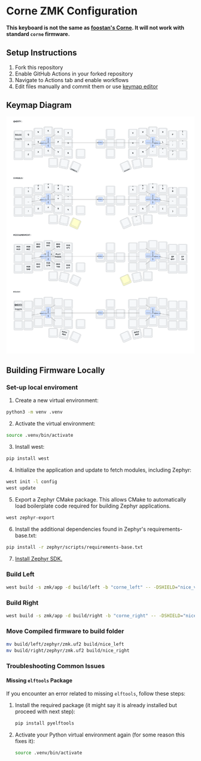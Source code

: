 # Corne ZMK Configuration

**This keyboard is not the same as [foostan's Corne](https://github.com/foostan/crkbd). It will not work with standard `corne` firmware.**

## Setup Instructions

1. Fork this repository
2. Enable GitHub Actions in your forked repository
3. Navigate to Actions tab and enable workflows
4. Edit files manually and commit them or use [keymap editor](https://nickcoutsos.github.io/keymap-editor/)

## Keymap Diagram

![Diagram of config/corne.keymap](keymap-drawer/corne.svg "generated by @caksoylar's Keymap Drawer")

## Building Firmware Locally

### Set-up local enviroment

1. Create a new virtual environment:

```bash
python3 -m venv .venv
```

2. Activate the virtual environment:

```bash
source .venv/bin/activate
```

3. Install west:

```bash
pip install west
```

4. Initialize the application and update to fetch modules, including Zephyr:

```bash
west init -l config
west update
```

5. Export a Zephyr CMake package. This allows CMake to automatically load boilerplate code required for building Zephyr applications.

```bash
west zephyr-export
```

6. Install the additional dependencies found in Zephyr's requirements-base.txt:

```bash
pip install -r zephyr/scripts/requirements-base.txt
```

7. [ Install Zephyr SDK. ](https://docs.zephyrproject.org/3.5.0/develop/getting_started/index.html#install-zephyr-sdk)

### Build Left

```bash
west build -s zmk/app -d build/left -b "corne_left" -- -DSHIELD="nice_view" -DZMK_EXTRA_MODULES="<absolute-path>/zmk-wireless-corne/zephyr" -DZMK_CONFIG="<absolute-path>/zmk-wireless-corne/config"
```

### Build Right

```bash
west build -s zmk/app -d build/right -b "corne_right" -- -DSHIELD="nice_view" -DZMK_EXTRA_MODULES="<absolute-path>/zmk-wireless-corne/zephyr" -DZMK_CONFIG="<absolute-path>/zmk-wireless-corne/config"
```

### Move Compiled firmware to build folder

```bash
mv build/left/zephyr/zmk.uf2 build/nice_left
mv build/right/zephyr/zmk.uf2 build/nice_right
```

### Troubleshooting Common Issues

#### Missing `elftools` Package

If you encounter an error related to missing `elftools`, follow these steps:

1. Install the required package (it might say it is already installed but proceed with next step):

   ```bash
   pip install pyelftools
   ```

2. Activate your Python virtual environment again (for some reason this fixes it):

   ```bash
   source .venv/bin/activate
   ```
